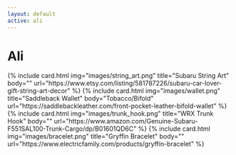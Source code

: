 ```yaml
---
layout: default
active: ali
---
```


<h1 class="mb-3 mt-2 text-center">Ali</h1>
<div class="container">
    <div class="row">
        {% include card.html
            img="images/string_art.png"
            title="Subaru String Art"
            body=""
            url="https://www.etsy.com/listing/581787226/subaru-car-lover-gift-string-art-decor"
        %}
        {% include card.html
            img="images/wallet.png"
            title="Saddleback Wallet"
            body="Tobacco/Bifold"
            url="https://saddlebackleather.com/front-pocket-leather-bifold-wallet"
        %}
        {% include card.html
            img="images/trunk_hook.png"
            title="WRX Trunk Hook"
            body=""
            url="https://www.amazon.com/Genuine-Subaru-F551SAL100-Trunk-Cargo/dp/B01601QD6C"
        %}
        {% include card.html
            img="images/bracelet.png"
            title="Gryffin Bracelet"
            body=""
            url="https://www.electricfamily.com/products/gryffin-bracelet"
        %}
    </div>
</div>